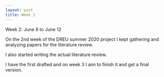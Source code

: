 ```yaml
---
layout: post
title: Week 2
---
```


Week 2: June 8 to June 12

On the 2nd  week of the DREU summer 2020 project I kept gathering and analyzing papers for the literature review.

I also started writing the actual literature review.

I have the first drafted and on week 3 I aim to finish it and get a final version.
